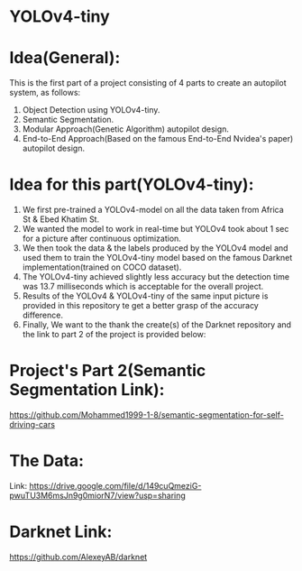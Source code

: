 # YOLOv4-tiny
# Idea(General):
This is the first part of a project consisting of 4 parts to create an autopilot system, as follows:
1. Object Detection using YOLOv4-tiny.
2. Semantic Segmentation.
3. Modular Approach(Genetic Algorithm) autopilot design.
4. End-to-End Approach(Based on the famous End-to-End Nvidea's paper) autopilot design.
# Idea for this part(YOLOv4-tiny):
1. We first pre-trained a YOLOv4-model on all the data taken from Africa St & Ebed Khatim St.
2. We wanted the model to work in real-time but YOLOv4 took about 1 sec for a picture after continuous optimization.
3. We then took the data & the labels produced by the YOLOv4 model and used them to train the YOLOv4-tiny model based on the famous Darknet implementation(trained on COCO dataset).
4. The YOLOv4-tiny achieved slightly less accuracy but the detection time was 13.7 milliseconds which is acceptable for the overall project.
5. Results of the YOLOv4 & YOLOv4-tiny of the same input picture is provided in this repository te get a better grasp of the accuracy difference.
6. Finally, We want to the thank the create(s) of the Darknet repository and the link to part 2 of the project is provided below:
# Project's Part 2(Semantic Segmentation Link):
https://github.com/Mohammed1999-1-8/semantic-segmentation-for-self-driving-cars
# The Data:
Link: https://drive.google.com/file/d/149cuQmeziG-pwuTU3M6msJn9g0miorN7/view?usp=sharing
# Darknet Link:
https://github.com/AlexeyAB/darknet
